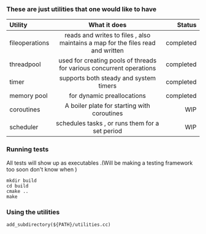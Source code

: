 ### These are just utilities that one would like to have
|Utility      | What it does | Status     |
| :---        |    :----:   |          ---: |
| fileoperations    | reads and writes to files , also maintains a map for the files read and written       |  completed   |
| threadpool   | used for creating pools of threads for various concurrent operations| completed |
| timer   | supports both steady and system timers | completed |
| memory pool   | for dynamic preallocations | completed |
| coroutines | A boiler plate for starting with coroutines | WIP |
| scheduler | schedules tasks , or runs them for a set period | WIP |

### Running tests
All tests will show up as executables .(Will be making a testing framework too soon don't know when )
```
mkdir build 
cd build 
cmake ..
make 
```
### Using the utilities
```
add_subdirectory(${PATH}/utilities.cc)
```
